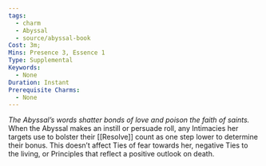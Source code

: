 ```yaml
---
tags:
  - charm
  - Abyssal
  - source/abyssal-book
Cost: 3m; 
Mins: Presence 3, Essence 1
Type: Supplemental
Keywords:
  - None
Duration: Instant
Prerequisite Charms:
  - None
---
```

*The Abyssal’s words shatter bonds of love and poison the faith of saints.*
When the Abyssal makes an instill or persuade roll, any Intimacies her targets use to bolster their [[Resolve]] count as one step lower to determine their bonus. This doesn’t affect Ties of fear towards her, negative Ties to the living, or Principles that reflect a positive outlook on death.
